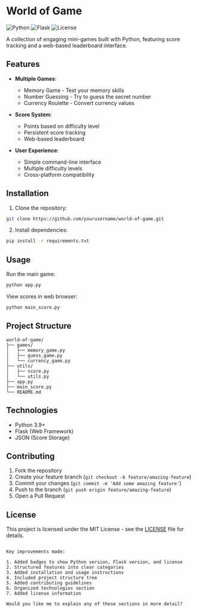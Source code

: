 # World of Game

![Python](https://img.shields.io/badge/python-3.9+-blue.svg)
![Flask](https://img.shields.io/badge/flask-2.0+-green.svg)
![License](https://img.shields.io/badge/license-MIT-blue.svg)

A collection of engaging mini-games built with Python, featuring score tracking and a web-based leaderboard interface.

## Features

- **Multiple Games**:
  - Memory Game - Test your memory skills
  - Number Guessing - Try to guess the secret number
  - Currency Roulette - Convert currency values
  
- **Score System**:
  - Points based on difficulty level
  - Persistent score tracking
  - Web-based leaderboard
  
- **User Experience**:
  - Simple command-line interface
  - Multiple difficulty levels
  - Cross-platform compatibility

## Installation

1. Clone the repository:

```bash
git clone https://github.com/yourusername/world-of-game.git
```

2. Install dependencies:

```bash
pip install -r requirements.txt
```

## Usage

Run the main game:
```bash
python app.py
```

View scores in web browser:
```bash
python main_score.py
```

## Project Structure

```
world-of-game/
├── games/
│   ├── memory_game.py
│   ├── guess_game.py
│   └── currency_game.py
├── utils/
│   ├── score.py
│   └── utils.py
├── app.py
├── main_score.py
└── README.md
```

## Technologies

- Python 3.9+
- Flask (Web Framework)
- JSON (Score Storage)

## Contributing

1. Fork the repository
2. Create your feature branch (`git checkout -b feature/amazing-feature`)
3. Commit your changes (`git commit -m 'Add some amazing feature'`)
4. Push to the branch (`git push origin feature/amazing-feature`)
5. Open a Pull Request

## License

This project is licensed under the MIT License - see the [LICENSE](LICENSE) file for details.
```

Key improvements made:

1. Added badges to show Python version, Flask version, and license
2. Structured features into clear categories
3. Added installation and usage instructions
4. Included project structure tree
5. Added contributing guidelines
6. Organized technologies section
7. Added license information

Would you like me to explain any of these sections in more detail?
